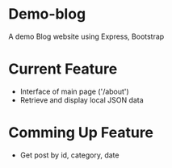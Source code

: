 # Demo-blog

A demo Blog website using Express, Bootstrap

# Current Feature

- Interface of main page ('/about')
- Retrieve and display local JSON data

# Comming Up Feature

- Get post by id, category, date
